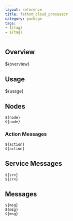 ```yaml
---
layout: reference
title: fathom_cloud_processor
category: package
tags: 
- ${tag}
- ${tag}
---
```


## Overview
${overview}

## Usage
${usage}

## Nodes
``${node}``  
``${node}``  

### Action Messages
``${action}``  
``${action}``  

## Service Messages
``${srv}``  
``${srv}``  

## Messages
``${msg}``  
``${msg}``  
``${msg}``  
